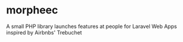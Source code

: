 # morpheec

A small PHP library launches features at people for Laravel Web Apps inspired by Airbnbs' Trebuchet
